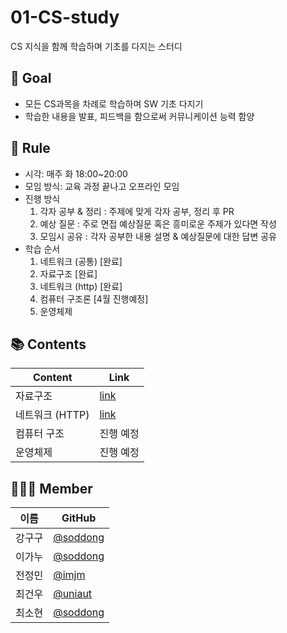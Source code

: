 # 01-CS-study

CS 지식을 함께 학습하며 기초를 다지는 스터디

## 🌳 Goal

- 모든 CS과목을 차례로 학습하며 SW 기초 다지기
- 학습한 내용을 발표, 피드백을 함으로써 커뮤니케이션 능력 함양

## 🔗 Rule

- 시각: 매주 화 18:00~20:00
- 모임 방식: 교육 과정 끝나고 오프라인 모임
- 진행 방식
  1. 각자 공부 & 정리 : 주제에 맞게 각자 공부, 정리 후 PR
  2. 예상 질문 : 주로 면접 예상질문 혹은 흥미로운 주제가 있다면 작성
  3. 모임시 공유 : 각자 공부한 내용 설명 & 예상질문에 대한 답변 공유
- 학습 순서
  1. 네트워크 (공통) [완료]
  2. 자료구조 [완료]
  3. 네트워크 (http) [완료]
  4. 컴퓨터 구조론 [4월 진행예정]
  5. 운영체제

## 📚 Contents

| Content         | Link                       |
| --------------- | -------------------------- |
| 자료구조        | [link](https://google.com) |
| 네트워크 (HTTP) | [link](https://google.com) |
| 컴퓨터 구조     | 진행 예정                  |
| 운영체제        | 진행 예정                  |

## 👨‍👦‍👦 Member

| 이름   | GitHub                                 |
| ------ | -------------------------------------- |
| 강구구 | [@soddong](https://github.com/soddong) |
| 이가누 | [@soddong](https://github.com/soddong) |
| 전정민 | [@imjm](https://github.com/imjm)       |
| 최건우 | [@uniaut](https://github.com/uniaut)   |
| 최소현 | [@soddong](https://github.com/soddong) |
